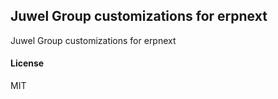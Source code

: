 ## Juwel Group customizations for erpnext

Juwel Group customizations for erpnext

#### License

MIT